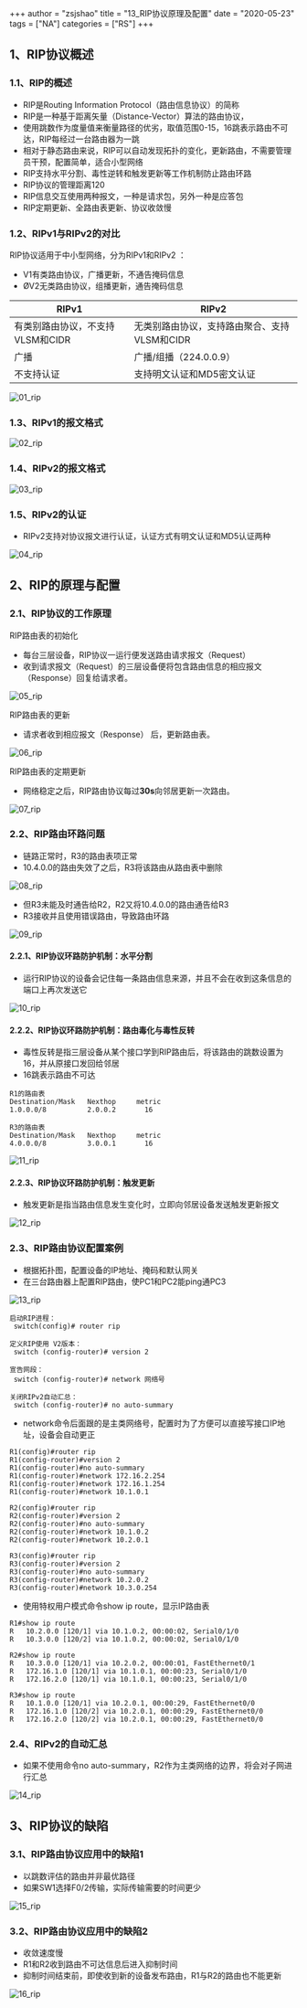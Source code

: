 +++
author = "zsjshao"
title = "13_RIP协议原理及配置"
date = "2020-05-23"
tags = ["NA"]
categories = ["RS"]
+++

## 1、RIP协议概述

### 1.1、RIP的概述

- RIP是Routing Information Protocol（路由信息协议）的简称
- RIP是一种基于距离矢量（Distance-Vector）算法的路由协议，
- 使用跳数作为度量值来衡量路径的优劣，取值范围0-15，16跳表示路由不可达，RIP每经过一台路由器为一跳
- 相对于静态路由来说，RIP可以自动发现拓扑的变化，更新路由，不需要管理员干预，配置简单，适合小型网络
- RIP支持水平分割、毒性逆转和触发更新等工作机制防止路由环路
- RIP协议的管理距离120
- RIP信息交互使用两种报文，一种是请求包，另外一种是应答包
- RIP定期更新、全路由表更新、协议收敛慢

### 1.2、RIPv1与RIPv2的对比

RIP协议适用于中小型网络，分为RIPv1和RIPv2 ：

- V1有类路由协议，广播更新，不通告掩码信息
- ØV2无类路由协议，组播更新，通告掩码信息

| **RIPv1**                        | **RIPv2**                                    |
| -------------------------------- | -------------------------------------------- |
| 有类别路由协议，不支持VLSM和CIDR | 无类别路由协议，支持路由聚合、支持VLSM和CIDR |
| 广播                             | 广播/组播（224.0.0.9）                       |
| 不支持认证                       | 支持明文认证和MD5密文认证                    |

![01_rip](http://images.zsjshao.net/rs/13-rip/01_rip.png)

### 1.3、RIPv1的报文格式

![02_rip](http://images.zsjshao.net/rs/13-rip/02_rip.png)

### 1.4、RIPv2的报文格式

![03_rip](http://images.zsjshao.net/rs/13-rip/03_rip.png)

### 1.5、RIPv2的认证

- RIPv2支持对协议报文进行认证，认证方式有明文认证和MD5认证两种

![04_rip](http://images.zsjshao.net/rs/13-rip/04_rip.png)

## 2、RIP的原理与配置

### 2.1、RIP协议的工作原理

RIP路由表的初始化

- 每台三层设备，RIP协议一运行便发送路由请求报文（Request）
- 收到请求报文（Request）的三层设备便将包含路由信息的相应报文（Response）回复给请求者。

![05_rip](http://images.zsjshao.net/rs/13-rip/05_rip.png)

RIP路由表的更新

- 请求者收到相应报文（Response） 后，更新路由表。

![06_rip](http://images.zsjshao.net/rs/13-rip/06_rip.png)

RIP路由表的定期更新

- 网络稳定之后，RIP路由协议每过**30s**向邻居更新一次路由。

![07_rip](http://images.zsjshao.net/rs/13-rip/07_rip.png)

### 2.2、RIP路由环路问题

- 链路正常时，R3的路由表项正常
- 10.4.0.0的路由失效了之后，R3将该路由从路由表中删除

![08_rip](http://images.zsjshao.net/rs/13-rip/08_rip.png)

- 但R3未能及时通告给R2，R2又将10.4.0.0的路由通告给R3
- R3接收并且使用错误路由，导致路由环路

![09_rip](http://images.zsjshao.net/rs/13-rip/09_rip.png)

#### 2.2.1、RIP协议环路防护机制：水平分割

- 运行RIP协议的设备会记住每一条路由信息来源，并且不会在收到这条信息的端口上再次发送它

![10_rip](http://images.zsjshao.net/rs/13-rip/10_rip.png)

#### 2.2.2、RIP协议环路防护机制：路由毒化与毒性反转

- 毒性反转是指三层设备从某个接口学到RIP路由后，将该路由的跳数设置为16，并从原接口发回给邻居
- 16跳表示路由不可达

```
R1的路由表
Destination/Mask   Nexthop     metric
1.0.0.0/8          2.0.0.2       16

R3的路由表
Destination/Mask   Nexthop     metric
4.0.0.0/8          3.0.0.1       16
```

![11_rip](http://images.zsjshao.net/rs/13-rip/11_rip.png)

#### 2.2.3、RIP协议环路防护机制：触发更新

- 触发更新是指当路由信息发生变化时，立即向邻居设备发送触发更新报文

![12_rip](http://images.zsjshao.net/rs/13-rip/12_rip.png)

### 2.3、RIP路由协议配置案例

- 根据拓扑图，配置设备的IP地址、掩码和默认网关
- 在三台路由器上配置RIP路由，使PC1和PC2能ping通PC3

![13_rip](http://images.zsjshao.net/rs/13-rip/13_rip.png)

```
启动RIP进程：
 switch(config)# router rip

定义RIP使用 V2版本：
 switch (config-router)# version 2

宣告网段：
 switch (config-router)# network 网络号

关闭RIPv2自动汇总：
 switch (config-router)# no auto-summary
```

- network命令后面跟的是主类网络号，配置时为了方便可以直接写接口IP地址，设备会自动更正

```
R1(config)#router rip 
R1(config-router)#version 2
R1(config-router)#no auto-summary 
R1(config-router)#network 172.16.2.254
R1(config-router)#network 172.16.1.254
R1(config-router)#network 10.1.0.1

R2(config)#router rip 
R2(config-router)#version 2
R2(config-router)#no auto-summary 
R2(config-router)#network 10.1.0.2
R2(config-router)#network 10.2.0.1

R3(config)#router rip 
R3(config-router)#version 2
R3(config-router)#no auto-summary 
R3(config-router)#network 10.2.0.2
R3(config-router)#network 10.3.0.254
```

- 使用特权用户模式命令show ip route，显示IP路由表

```
R1#show ip route
R   10.2.0.0 [120/1] via 10.1.0.2, 00:00:02, Serial0/1/0
R   10.3.0.0 [120/2] via 10.1.0.2, 00:00:02, Serial0/1/0

R2#show ip route
R   10.3.0.0 [120/1] via 10.2.0.2, 00:00:01, FastEthernet0/1
R   172.16.1.0 [120/1] via 10.1.0.1, 00:00:23, Serial0/1/0
R   172.16.2.0 [120/1] via 10.1.0.1, 00:00:23, Serial0/1/0

R3#show ip route
R   10.1.0.0 [120/1] via 10.2.0.1, 00:00:29, FastEthernet0/0
R   172.16.1.0 [120/2] via 10.2.0.1, 00:00:29, FastEthernet0/0
R   172.16.2.0 [120/2] via 10.2.0.1, 00:00:29, FastEthernet0/0
```

### 2.4、RIPv2的自动汇总

- 如果不使用命令no auto-summary，R2作为主类网络的边界，将会对子网进行汇总

![14_rip](http://images.zsjshao.net/rs/13-rip/14_rip.png)

## 3、RIP协议的缺陷

### 3.1、RIP路由协议应用中的缺陷1

- 以跳数评估的路由并非最优路径
- 如果SW1选择F0/2传输，实际传输需要的时间更少

![15_rip](http://images.zsjshao.net/rs/13-rip/15_rip.png)

### 3.2、RIP路由协议应用中的缺陷2

- 收敛速度慢
- R1和R2收到路由不可达信息后进入抑制时间
- 抑制时间结束前，即使收到新的设备发布路由，R1与R2的路由也不能更新

![16_rip](http://images.zsjshao.net/rs/13-rip/16_rip.png)


